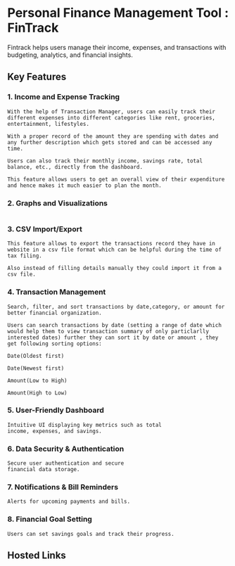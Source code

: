 #  Personal Finance Management Tool : FinTrack

Fintrack helps users manage their income, expenses, and transactions with budgeting, analytics, and financial insights.

## Key Features


### 1. Income and Expense Tracking
```
With the help of Transaction Manager, users can easily track their different expenses into different categories like rent, groceries, entertainment, lifestyles.

With a proper record of the amount they are spending with dates and any further description which gets stored and can be accessed any time.

Users can also track their monthly income, savings rate, total balance, etc., directly from the dashboard.

This feature allows users to get an overall view of their expenditure and hence makes it much easier to plan the month.

```
### 2. Graphs and Visualizations 
```

```
### 3. CSV Import/Export
```
This feature allows to export the transactions record they have in website in a csv file format which can be helpful during the time of tax filing.

Also instead of filling details manually they could import it from a csv file.
```
### 4. Transaction Management
```
Search, filter, and sort transactions by date,category, or amount for better financial organization.

Users can search transactions by date (setting a range of date which would help them to view transaction summary of only particlarlly
interested dates) further they can sort it by date or amount , they get following sorting options:

Date(Oldest first)

Date(Newest first)

Amount(Low to High)

Amount(High to Low)

```
### 5. User-Friendly Dashboard
```
Intuitive UI displaying key metrics such as total
income, expenses, and savings.
```
### 6. Data Security & Authentication
```
Secure user authentication and secure
financial data storage.
```
### 7. Notifications & Bill Reminders
```
Alerts for upcoming payments and bills.
```
### 8. Financial Goal Setting
```
Users can set savings goals and track their progress.
```
## Hosted Links
